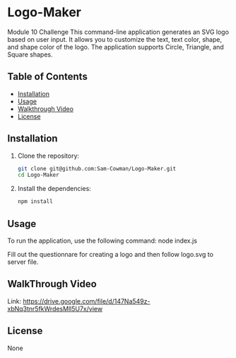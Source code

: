 # Logo-Maker
Module 10 Challenge
This command-line application generates an SVG logo based on user input. It allows you to customize the text, text color, shape, and shape color of the logo. The application supports Circle, Triangle, and Square shapes.

## Table of Contents

- [Installation](#installation)
- [Usage](#usage)
- [Walkthrough Video](#walkthrough-video)
- [License](#license)

## Installation

1. Clone the repository:

    ```bash
    git clone git@github.com:Sam-Cowman/Logo-Maker.git
    cd Logo-Maker
    ```

2. Install the dependencies:

    ```bash
    npm install
    ```

## Usage

To run the application, use the following command: node index.js

Fill out the questionnare for creating a logo and then follow logo.svg to server file. 

## WalkThrough Video
Link: https://drive.google.com/file/d/147Na549z-xbNq3tnr5fkWrdesMll5U7x/view


## License
None
